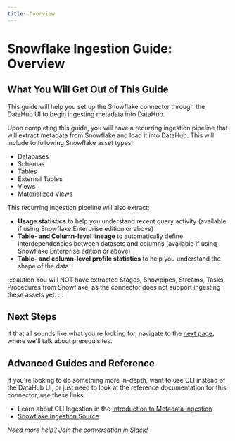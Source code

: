 ```yaml
---
title: Overview
---
```

# Snowflake Ingestion Guide: Overview

## What You Will Get Out of This Guide

This guide will help you set up the Snowflake connector through the DataHub UI to begin ingesting metadata into DataHub.

Upon completing this guide, you will have a recurring ingestion pipeline that will extract metadata from Snowflake and load it into DataHub. This will include to following Snowflake asset types:

* Databases
* Schemas
* Tables
* External Tables
* Views
* Materialized Views

This recurring ingestion pipeline will also extract:

* **Usage statistics** to help you understand recent query activity (available if using Snowflake Enterprise edition or above)
* **Table- and Column-level lineage** to automatically define interdependencies between datasets and columns (available if using Snowflake Enterprise edition or above)
* **Table- and column-level profile statistics** to help you understand the shape of the data

:::caution
You will NOT have extracted Stages, Snowpipes, Streams, Tasks, Procedures from Snowflake, as the connector does not support ingesting these assets yet.
:::

## Next Steps

If that all sounds like what you're looking for, navigate to the [next page](setup.md), where we'll talk about prerequisites.

## Advanced Guides and Reference

If you're looking to do something more in-depth, want to use CLI instead of the DataHub UI, or just need to look at the reference documentation for this connector, use these links:

* Learn about CLI Ingestion in the [Introduction to Metadata Ingestion](../../../metadata-ingestion/README.md)
* [Snowflake Ingestion Source](https://datahubproject.io/docs/generated/ingestion/sources/snowflake/#module-snowflake)

*Need more help? Join the conversation in [Slack](http://slack.datahubproject.io)!*